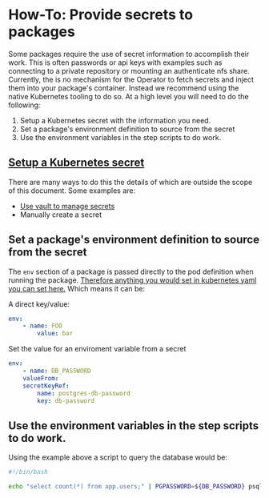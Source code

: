 # How-To: Provide secrets to packages

Some packages require the use of secret information to accomplish their work. This is often passwords or api keys with examples such as connecting to a private repository or mounting an authenticate nfs share. Currently, the is no mechanism for the Operator to fetch secrets and inject them into your package's container. Instead we recommend using the native Kubernetes tooling to do so. At a high level you will need to do the following:

 1. Setup a Kubernetes secret with the information you need.
 2. Set a package's environment definition to source from the secret
 3. Use the environment variables in the step scripts to do work.

## [Setup a Kubernetes secret](https://kubernetes.io/docs/concepts/configuration/secret/)

There are many ways to do this the details of which are outside the scope of this document. Some examples are:
 * [Use vault to manage secrets](https://developer.hashicorp.com/vault/tutorials/kubernetes/vault-secrets-operator)
 * Manually create a secret

## Set a package's environment definition to source from the secret

The `env` section of a package is passed directly to the pod definition when running the package. [Therefore anything you would set in kubernetes yaml you can set here.](https://kubernetes.io/docs/tasks/inject-data-application/environment-variable-expose-pod-information/) Which means it can be:

A direct key/value:
```yaml
env:
    - name: FOO
        value: bar
```

Set the value for an enviroment variable from a secret
```yaml
env:
    - name: DB_PASSWORD
    valueFrom:
    secretKeyRef:
        name: postgres-db-password
        key: db-password
```

##  Use the environment variables in the step scripts to do work.

Using the example above a script to query the database would be:
```bash
#!/bin/bash

echo "select count(*) from app.users;" | PGPASSWORD=${DB_PASSWORD} psql -h ${DB_HOST} -U ${DB_USER} -d ${DB_NAME}
```

